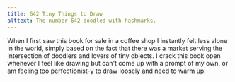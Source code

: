```yaml
---
title: 642 Tiny Things to Draw
alttext: The number 642 doodled with hashmarks.
---
```


When I first saw this book for sale in a coffee shop I instantly felt less alone in the world, simply based on the fact that there was a market serving the intersection of doodlers and lovers of tiny objects. I crack this book open whenever I feel like drawing but can't come up with a prompt of my own, or am feeling too perfectionist-y to draw loosely and need to warm up.
